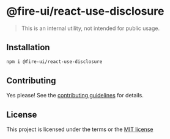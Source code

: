# @fire-ui/react-use-disclosure

> This is an internal utility, not intended for public usage.

## Installation

```sh
npm i @fire-ui/react-use-disclosure
```

## Contributing

Yes please! See the
[contributing guidelines](https://github.com/epycsolutions/fire-ui-react/blob/master/CONTRIBUTING.md)
for details.

## License

This project is licensed under the terms or the
[MIT license](https://github.com/epycsolutions/fire-ui-react/blob/master/LICENSE)